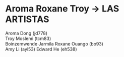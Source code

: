 # Aroma Roxane Troy -> LAS ARTISTAS
Aroma Dong (jd778) \
Troy Moslemi (tcm83) \
Boinzemwende Jarmila Roxane Ouango (bo93) \
Amy Li (ayl53)
Edward He (eh538)
